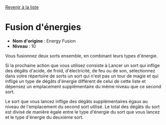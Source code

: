 [Revenir à la liste](list.md)

# Fusion d'énergies

 * **Nom d'origine** : Energy Fusion
 * **Niveau** : 10


<p>Vous fusionnez deux sorts ensemble, en combinant leurs types d'énergie.</p>
<p>Si la prochaine action que vous utilisez consiste à Lancer un sort qui inflige des dégâts d'acide, de froid, d'électricité, de feu ou de son, sélectionnez dans votre répertoire de sorts un sort qui n'est pas un tour de magie et qui inflige un type de dégâts d'énergie différent de celui de cette liste et dépensez un emplacement supplémentaire du même niveau que ce second sort.</p>
<p>Le sort que vous lancez inflige des dégâts supplémentaires égaux au niveau de l'emplacement du second sort utilisé. Le total des dégâts du sort est divisé de manière égale entre le type d'énergie du sort que vous lancez et le type d'énergie du deuxième sort.</p>